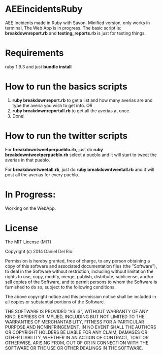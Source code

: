 AEEincidentsRuby
================

AEE Incidents made in Ruby with Savon. Minified version, only works in terminal. The Web App is in progress.
The basic script is: **breakdownreport.rb** and **testing_reports.rb** is just for testing things.

Requirements
============
ruby 1.9.3 and just **bundle install**

How to run the basics scripts
===========

1. **ruby breakdownreport.rb** to get a list and how many averias are and type the averia you wish to get info.
OR 
2. **ruby breakdownreportall.rb** to get all the averias at once.
3. Done!

How to run the twitter scripts
==============================
For **breakdowntweetperpueblo.rb**, just do **ruby breakdowntweetperpueblo.rb** select a pueblo and it will start to tweet the averias
in that pueblo.

For **breakdowntweetall.rb**, just do **ruby breakdowntweetall.rb** and it will post all the averias for every pueblo.

In Progress:
=============
Working on the WebApp.


License
============
The MIT License (MIT)

Copyright (c) 2014 Daniel Del Río

Permission is hereby granted, free of charge, to any person obtaining a copy
of this software and associated documentation files (the "Software"), to deal
in the Software without restriction, including without limitation the rights
to use, copy, modify, merge, publish, distribute, sublicense, and/or sell
copies of the Software, and to permit persons to whom the Software is
furnished to do so, subject to the following conditions:

The above copyright notice and this permission notice shall be included in
all copies or substantial portions of the Software.

THE SOFTWARE IS PROVIDED "AS IS", WITHOUT WARRANTY OF ANY KIND, EXPRESS OR
IMPLIED, INCLUDING BUT NOT LIMITED TO THE WARRANTIES OF MERCHANTABILITY,
FITNESS FOR A PARTICULAR PURPOSE AND NONINFRINGEMENT. IN NO EVENT SHALL THE
AUTHORS OR COPYRIGHT HOLDERS BE LIABLE FOR ANY CLAIM, DAMAGES OR OTHER
LIABILITY, WHETHER IN AN ACTION OF CONTRACT, TORT OR OTHERWISE, ARISING FROM,
OUT OF OR IN CONNECTION WITH THE SOFTWARE OR THE USE OR OTHER DEALINGS IN
THE SOFTWARE.